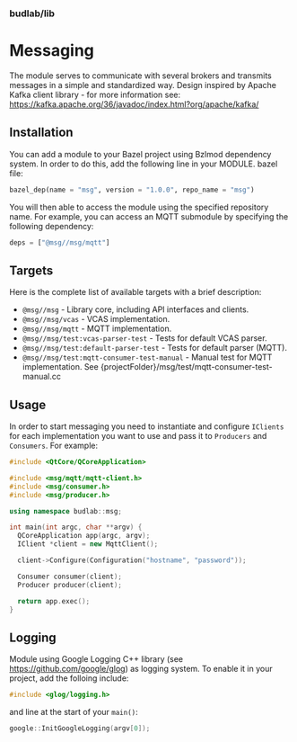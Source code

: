 ### budlab/lib
# Messaging

The module serves to communicate with several brokers and transmits messages in a simple and standardized way. Design inspired by Apache Kafka client library - for more information see: https://kafka.apache.org/36/javadoc/index.html?org/apache/kafka/



## Installation

You can add a module to your Bazel project using Bzlmod dependency system. In order to do this, add the following line in your MODULE.
bazel file:

``` python
bazel_dep(name = "msg", version = "1.0.0", repo_name = "msg")
```

You will then able to access the module using the specified repository name. For example, you can access an MQTT submodule by specifying the following dependency:

```python
deps = ["@msg//msg/mqtt"]
```


## Targets

Here is the complete list of available targets with a brief description:

- `@msg//msg` - Library core, including API interfaces and clients.
- `@msg//msg/vcas` - VCAS implementation.
- `@msg//msg/mqtt` - MQTT implementation.
- `@msg//msg/test:vcas-parser-test` - Tests for default VCAS parser.
- `@msg//msg/test:default-parser-test` - Tests for default parser (MQTT).
- `@msg//msg/test:mqtt-consumer-test-manual` - Manual test for MQTT implementation. See {projectFolder}/msg/test/mqtt-consumer-test-manual.cc



## Usage

In order to start messaging you need to instantiate and configure `IClients` for each implementation you want to use and pass it to `Producers` and `Consumers`. For example:

``` c++
#include <QtCore/QCoreApplication>

#include <msg/mqtt/mqtt-client.h>
#include <msg/consumer.h>
#include <msg/producer.h>

using namespace budlab::msg;

int main(int argc, char **argv) {
  QCoreApplication app(argc, argv);
  IClient *client = new MqttClient();

  client->Configure(Configuration("hostname", "password"));

  Consumer consumer(client);
  Producer producer(client);

  return app.exec();
}
```

## Logging

Module using Google Logging C++ library (see https://github.com/google/glog) as logging system. To enable it in your project, add the folloing include:

``` c++
#include <glog/logging.h>
```

and line at the start of your `main()`:

``` c++
google::InitGoogleLogging(argv[0]);
```